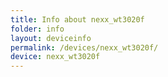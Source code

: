 ```yaml
---
title: Info about nexx_wt3020f
folder: info
layout: deviceinfo
permalink: /devices/nexx_wt3020f/
device: nexx_wt3020f
---
```


